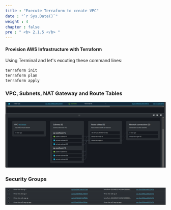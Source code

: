 ```yaml
---
title : "Execute Terraform to create VPC"
date : "`r Sys.Date()`"
weight : 4
chapter : false
pre : " <b> 2.1.5 </b> "
---
```


#### Provision AWS Infrastructure with Terraform

Using Terminal and let's excuting these command lines:

```
terraform init
terraform plan
terraform apply
```
### VPC, Subnets, NAT Gateway and Route Tables
![VPC](/images/2.prerequisite/001-vpc.png) 

### Security Groups
![Security Groups](/images/2.prerequisite/002-security.png) 